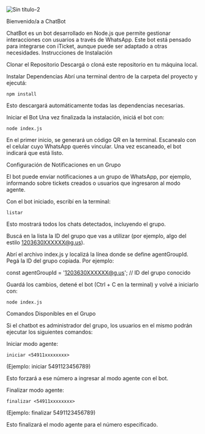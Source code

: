 
![Sin título-2](https://github.com/user-attachments/assets/4a277518-35aa-4bbd-babe-8dd9fa690aa5)

Bienvenido/a a ChatBot

ChatBot es un bot desarrollado en Node.js que permite gestionar interacciones con usuarios a través de WhatsApp. Este bot está pensado para integrarse con iTicket, aunque puede ser adaptado a otras necesidades.
Instrucciones de Instalación

  Clonar el Repositorio
  Descargá o cloná este repositorio en tu máquina local.

  Instalar Dependencias
  Abrí una terminal dentro de la carpeta del proyecto y ejecutá:

    npm install

Esto descargará automáticamente todas las dependencias necesarias.

Iniciar el Bot
Una vez finalizada la instalación, iniciá el bot con:

    node index.js

En el primer inicio, se generará un código QR en la terminal. Escanealo con el celular cuyo WhatsApp querés vincular. Una vez escaneado, el bot indicará que está listo.

Configuración de Notificaciones en un Grupo

El bot puede enviar notificaciones a un grupo de WhatsApp, por ejemplo, informando sobre tickets creados o usuarios que ingresaron al modo agente.

Con el bot iniciado, escribí en la terminal:

    listar

Esto mostrará todos los chats detectados, incluyendo el grupo.

Buscá en la lista la ID del grupo que vas a utilizar (por ejemplo, algo del estilo 1203630XXXXXX@g.us).

Abrí el archivo index.js y localizá la línea donde se define agentGroupId. Pegá la ID del grupo copiada. Por ejemplo:

const agentGroupId = '1203630XXXXXX@g.us'; // ID del grupo conocido

Guardá los cambios, detené el bot (Ctrl + C en la terminal) y volvé a iniciarlo con:

    node index.js

Comandos Disponibles en el Grupo

Si el chatbot es administrador del grupo, los usuarios en el mismo podrán ejecutar los siguientes comandos:

Iniciar modo agente:

    iniciar <54911xxxxxxxx>

(Ejemplo: iniciar 5491123456789)

Esto forzará a ese número a ingresar al modo agente con el bot.

Finalizar modo agente:

    finalizar <54911xxxxxxxx>

(Ejemplo: finalizar 5491123456789)

Esto finalizará el modo agente para el número especificado.

